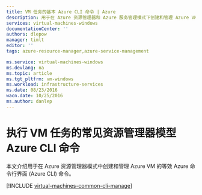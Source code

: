 ```yaml
---
title: VM 任务的基本 Azure CLI 命令 | Azure
description: 用于在 Azure 资源管理器和 Azure 服务管理模式下创建和管理 Azure VM 的基本 Azure CLI 命令
services: virtual-machines-windows
documentationCenter: ''
authors: dlepow
manager: timlt
editor: ''
tags: azure-resource-manager,azure-service-management

ms.service: virtual-machines-windows
ms.devlang: na
ms.topic: article
ms.tgt_pltfrm: vm-windows
ms.workload: infrastructure-services
ms.date: 08/23/2016
wacn.date: 10/25/2016
ms.author: danlep
---
```


# 执行 VM 任务的常见资源管理器模型 Azure CLI 命令

本文介绍用于在 Azure 资源管理器模式中创建和管理 Azure VM 的等效 Azure 命令行界面 (Azure CLI) 命令。

[!INCLUDE [virtual-machines-common-cli-manage](../../includes/virtual-machines-common-cli-manage.md)]

<!---HONumber=Mooncake_0215_2016-->
